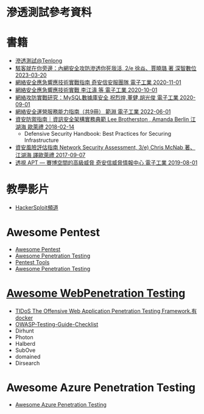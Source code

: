# 滲透測試參考資料
# 書籍
- [滲透測試@Tenlong](https://www.tenlong.com.tw/search?utf8=%E2%9C%93&keyword=%E6%BB%B2%E9%80%8F%E6%B8%AC%E8%A9%A6)
- [駭客就在你旁邊：內網安全攻防滲透你死我活, 2/e   徐焱、賈曉璐 著  深智數位 2023-03-20](https://www.tenlong.com.tw/products/9786267273234?list_name=srh)
- [網絡安全應急響應技術實戰指南 奇安信安服團隊 電子工業 2020-11-01](https://www.tenlong.com.tw/products/9787121398810?list_name=sp)
- [網絡安全應急響應技術實戰  李江濤 等   電子工業 2020-10-01](https://www.tenlong.com.tw/products/9787121393068?list_name=sp)
- [網絡攻防實戰研究：MySQL數據庫安全  祝烈煌,董健,胡光俊  電子工業 2020-09-01](https://www.tenlong.com.tw/products/9787121355301?list_name=sp)
- [網絡安全運營服務能力指南（共9冊）  範淵  電子工業  2022-06-01](https://www.tenlong.com.tw/products/9787121434280?list_name=sp)
- [資安防禦指南｜資訊安全架構實務典範  Lee Brotherston , Amanda Berlin 江湖海 歐萊禮 2018-02-14](https://www.tenlong.com.tw/products/9789864766963?list_name=rd)
  - Defensive Security Handbook: Best Practices for Securing Infrastructure
- [資安風險評估指南 Network Security Assessment, 3/e) Chris McNab 著、江湖海 譯歐萊禮  2017-09-07](https://www.tenlong.com.tw/products/9789864765478?list_name=rd)
- [透視 APT — 賽博空間的高級威脅   奇安信威脅情報中心 電子工業  2019-08-01](https://www.tenlong.com.tw/products/9787121371011?list_name=sp)
# 教學影片
- [HackerSploit頻道](https://www.youtube.com/HackerSploit)

# Awesome Pentest
- [Awesome Pentest](https://github.com/x0x8x/awesome-pentester)
- [Awesome Penetration Testing](https://github.com/Muhammd/Awesome-Pentest#docker-for-penetration-testing)
- [Pentest Tools](https://github.com/arch3rPro/PentestTools/tree/master)
- [Awesome Penetration Testing](https://github.com/enaqx/awesome-pentest)

# [Awesome WebPenetration Testing](https://github.com/anubi5egypt/awesome-web-pentest)
- [TIDoS The Offensive Web Application Penetration Testing Framework.有docker](https://github.com/0xInfection/TIDoS-Framework)
- [OWASP-Testing-Guide-Checklist](https://github.com/t3l3machus/OWASP-Testing-Guide-Checklist)
- Dirhunt
- Photon
- Halberd
- SubOve
- domained
- Dirsearch
# Awesome Azure Penetration Testing
- [Awesome Azure Penetration Testing](https://github.com/Kyuu-Ji/Awesome-Azure-Pentest)
